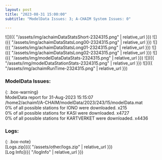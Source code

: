 ```yaml
---
layout: post
title: "2023-08-31 15:00:00"
subtitle: "ModelData Issues: 3; A-CHAIM System Issues: 0"

---
```


![]({{ "/assets/img/achaimDataStatsShort-2324315.png" | relative_url }})
![]({{ "/assets/img/achaimDataStatsLong00-2324315.png" | relative_url }})
![]({{ "/assets/img/achaimDataStatsLong01-2324315.png" | relative_url }})
![]({{ "/assets/img/achaimDataStatsLong02-2324315.png" | relative_url }})
![]({{ "/assets/img/modelDataDataStats-2324315.png" | relative_url }})
![]({{ "/assets/img/modelDataStationStats-2324315.png" | relative_url }})
![]({{ "/assets/img/achaimRunTime-2324315.png" | relative_url }})


### ModelData Issues:  
  
{: .box-warning}  
 ModelData report for 31-Aug-2023 15:15:07   
 /home2/achaim1/A-CHAIM/modelData/2023/243/15/modelData.mat   
 0% of all possible stations for IONO were downloaded. x215   
 0% of all possible stations for KASI were downloaded. x4727   
 0% of all possible stations for KARTVERKET were downloaded. x4436   
  


### Logs:  
  
{: .box-note}  
[Logs.zip]({{ "/assets/other/logs.zip" | relative_url }})  
[Log Info]({{ "/logInfo" | relative_url }})  
